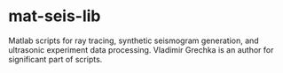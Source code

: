 # mat-seis-lib
Matlab scripts for ray tracing, synthetic seismogram generation, and ultrasonic experiment data processing. Vladimir Grechka is an author for significant part of scripts.
